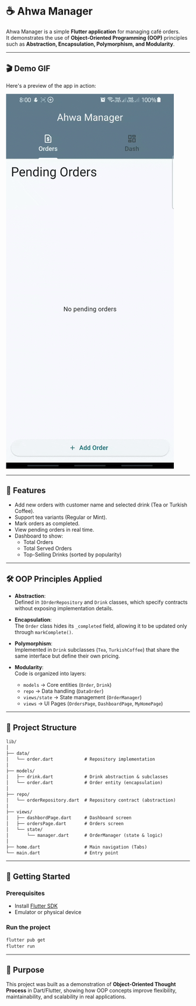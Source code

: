 # ☕ Ahwa Manager

Ahwa Manager is a simple **Flutter application** for managing café orders.  
It demonstrates the use of **Object-Oriented Programming (OOP)** principles such as **Abstraction, Encapsulation, Polymorphism, and Modularity**.

---

## 🎬 Demo GIF

Here's a preview of the app in action:

![Ahwa Manager Demo](images/demo.gif)

---

## 📌 Features

- Add new orders with customer name and selected drink (Tea or Turkish Coffee).
- Support tea variants (Regular or Mint).
- Mark orders as completed.
- View pending orders in real time.
- Dashboard to show:
  - Total Orders
  - Total Served Orders
  - Top-Selling Drinks (sorted by popularity)

---

## 🛠️ OOP Principles Applied

- **Abstraction**:  
  Defined in `IOrderRepository` and `Drink` classes, which specify contracts without exposing implementation details.

- **Encapsulation**:  
  The `Order` class hides its `_completed` field, allowing it to be updated only through `markComplete()`.

- **Polymorphism**:  
  Implemented in `Drink` subclasses (`Tea`, `TurkishCoffee`) that share the same interface but define their own pricing.

- **Modularity**:  
  Code is organized into layers:
  - `models` → Core entities (`Order`, `Drink`)
  - `repo` → Data handling (`DataOrder`)
  - `views/state` → State management (`OrderManager`)
  - `views` → UI Pages (`OrdersPage`, `DashboardPage`, `MyHomePage`)

---

## 📂 Project Structure

```
lib/
│
├── data/
│   └── order.dart            # Repository implementation
│
├── models/
│   ├── drink.dart            # Drink abstraction & subclasses
│   └── order.dart            # Order entity (encapsulation)
│
├── repo/
│   └── orderRepository.dart  # Repository contract (abstraction)
│
├── views/
│   ├── dashbordPage.dart     # Dashboard screen
│   ├── ordersPage.dart       # Orders screen
│   └── state/
│       └── manager.dart      # OrderManager (state & logic)
│
├── home.dart                 # Main navigation (Tabs)
└── main.dart                 # Entry point
```

---

## 🚀 Getting Started

### Prerequisites

- Install [Flutter SDK](https://docs.flutter.dev/get-started/install)
- Emulator or physical device

### Run the project

```bash
flutter pub get
flutter run
```

---

## 🎯 Purpose

This project was built as a demonstration of **Object-Oriented Thought Process** in Dart/Flutter, showing how OOP concepts improve flexibility, maintainability, and scalability in real applications.
